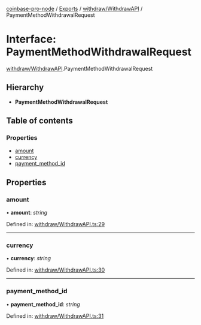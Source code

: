 [coinbase-pro-node](../README.md) / [Exports](../modules.md) / [withdraw/WithdrawAPI](../modules/withdraw_withdrawapi.md) / PaymentMethodWithdrawalRequest

# Interface: PaymentMethodWithdrawalRequest

[withdraw/WithdrawAPI](../modules/withdraw_withdrawapi.md).PaymentMethodWithdrawalRequest

## Hierarchy

* **PaymentMethodWithdrawalRequest**

## Table of contents

### Properties

- [amount](withdraw_withdrawapi.paymentmethodwithdrawalrequest.md#amount)
- [currency](withdraw_withdrawapi.paymentmethodwithdrawalrequest.md#currency)
- [payment\_method\_id](withdraw_withdrawapi.paymentmethodwithdrawalrequest.md#payment_method_id)

## Properties

### amount

• **amount**: *string*

Defined in: [withdraw/WithdrawAPI.ts:29](https://github.com/bennycode/coinbase-pro-node/blob/004782e/src/withdraw/WithdrawAPI.ts#L29)

___

### currency

• **currency**: *string*

Defined in: [withdraw/WithdrawAPI.ts:30](https://github.com/bennycode/coinbase-pro-node/blob/004782e/src/withdraw/WithdrawAPI.ts#L30)

___

### payment\_method\_id

• **payment\_method\_id**: *string*

Defined in: [withdraw/WithdrawAPI.ts:31](https://github.com/bennycode/coinbase-pro-node/blob/004782e/src/withdraw/WithdrawAPI.ts#L31)
